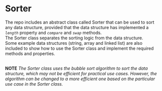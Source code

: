 # Sorter
The repo includes an abstract class called Sorter that can be used to sort any data structure, provided that the data structure has implemented a <i>`length`</i> property and <i>`compare`</i> and <i>`swap`</i> methods. <br/>
The Sorter class separates the sorting logic from the data structure. <br/>
Some example data structures (string, array and linked list) are also included to show how to use the Sorter class and implement the required methods and properties.<br/><br/>

<b>NOTE</b> <i>The Sorter class uses the bubble sort algorithm to sort the data structure, which may not be efficient for practical use cases. However, the algorithm can be changed to a more efficient one based on the particular use case in the Sorter class. <i/>
